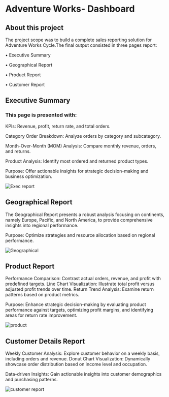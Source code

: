 
# Adventure Works- Dashboard


## About this project

The project scope was to build a complete sales reporting solution for Adventure Works Cycle.The final output consisted in three pages report:

• Executive Summary

• Geographical Report

• Product Report

• Customer Report

## Executive Summary

### This page is presented with:
KPIs: Revenue, profit, return rate, and total orders.

Category Order Breakdown: Analyze orders by category and subcategory.

Month-Over-Month (MOM) Analysis: Compare monthly revenue, orders, and returns.

Product Analysis: Identify most ordered and returned product types.

Purpose: Offer actionable insights for strategic decision-making and business optimization.

![Exec report](https://github.com/Sudhandiradhivya/Powerbi_Projects/assets/132898988/10a028cf-6732-4f3a-b17f-c93201544ef5)

## Geographical Report

The Geographical Report presents a robust analysis focusing on continents, namely Europe, Pacific, and North America, to provide comprehensive insights into regional performance.

Purpose: Optimize strategies and resource allocation based on regional performance.

![Geographical](https://github.com/Sudhandiradhivya/Powerbi_Projects/assets/132898988/5e149ace-683e-4fe9-881e-cf330516b5bb)


## Product Report
Performance Comparison: Contrast actual orders, revenue, and profit with predefined targets.
Line Chart Visualization: Illustrate total profit versus adjusted profit trends over time.
Return Trend Analysis: Examine return patterns based on product metrics.

Purpose:
Enhance strategic decision-making by evaluating product performance against targets, optimizing profit margins, and identifying areas for return rate improvement.

![product ](https://github.com/Sudhandiradhivya/Powerbi_Projects/assets/132898988/45036fdc-e75b-49ad-95be-0701f3021bb9)


## Customer Details Report
Weekly Customer Analysis: Explore customer behavior on a weekly basis, including orders and revenue.
Donut Chart Visualization: Dynamically showcase order distribution based on income level and occupation.

Data-driven Insights: Gain actionable insights into customer demographics and purchasing patterns.

![customer report](https://github.com/Sudhandiradhivya/Powerbi_Projects/assets/132898988/b18b4092-fb01-41c2-b546-7d5edc2cf832)


